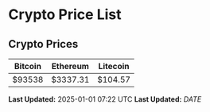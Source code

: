 # Crypto Price List

## Crypto Prices
| Bitcoin | Ethereum | Litecoin |
| ------- | -------- | -------- |
| $93538 | $3337.31 | $104.57 |
**Last Updated:** 2025-01-01 07:22 UTC
**Last Updated:** $DATE$
